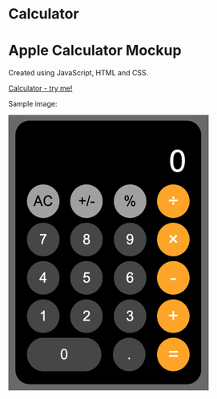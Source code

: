 # Calculator
<h1>Apple Calculator Mockup</h1>

Created using JavaScript, HTML and CSS.

[Calculator - try me!](https://odednir.github.io/Calculator/)

Sample image:

<img src="Sample.png" alt="Calculator image" width="400px" height="550px">